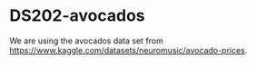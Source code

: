 # DS202-avocados

We are using the avocados data set from https://www.kaggle.com/datasets/neuromusic/avocado-prices.
